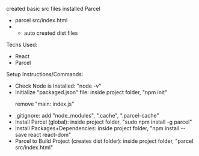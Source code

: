 created basic src files
installed Parcel

- parcel src/index.html
- - auto created dist files

 <p>Techs Used:</p>
   <ul>
     <li>React</li>
     <li>Parcel</li>
   </ul>
<p>Setup Instructions/Commands:</p>
  <ul>
    <li>Check Node is Installed: "node -v"</li>
    <li>Initialize "packaged.json" file: inside project folder, "npm init"
      <p>remove "main: index.js"</p></li>
    <li>.gitignore: add "node_modules", ".cache", ".parcel-cache"</li>
    <li>Install Parcel (global): inside project folder, "sudo npm install -g parcel"</li>
    <li>Install Packages+Dependencies: inside project folder, "npm install --save react react-dom"</li>
    <li>Parcel to Build Project (creates dist folder): inside project folder, "parcel src/index.html"</li>
  </ul>
